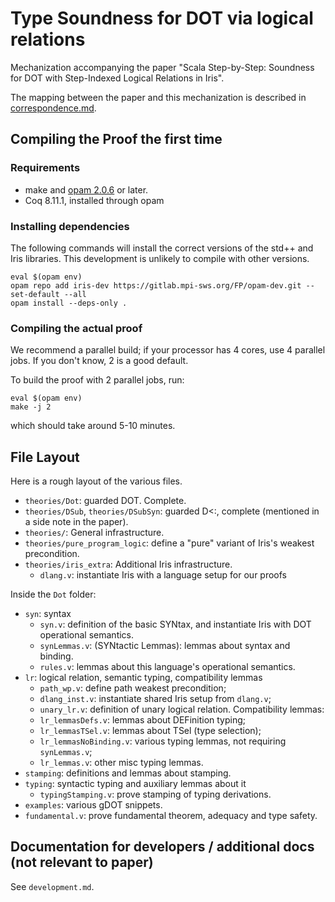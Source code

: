 # Type Soundness for DOT via logical relations

Mechanization accompanying the paper "Scala Step-by-Step: Soundness for
DOT with Step-Indexed Logical Relations in Iris".

The mapping between the paper and this mechanization is described in
[correspondence.md](correspondence.md).

## Compiling the Proof the first time
### Requirements
- make and [opam 2.0.6](https://opam.ocaml.org/doc/Install.html) or later.
- Coq 8.11.1, installed through opam

### Installing dependencies

The following commands will install the correct versions of the std++ and Iris libraries.
This development is unlikely to compile with other versions.
```shell
eval $(opam env)
opam repo add iris-dev https://gitlab.mpi-sws.org/FP/opam-dev.git --set-default --all
opam install --deps-only .
```

### Compiling the actual proof

We recommend a parallel build; if your processor has 4 cores, use 4 parallel jobs.
If you don't know, 2 is a good default.

To build the proof with 2 parallel jobs, run:

```shell
eval $(opam env)
make -j 2
```

which should take around 5-10 minutes.

## File Layout

Here is a rough layout of the various files.

* `theories/Dot`: guarded DOT. Complete.
* `theories/DSub`, `theories/DSubSyn`: guarded D<:, complete (mentioned in a
  side note in the paper).
* `theories/`: General infrastructure.
* `theories/pure_program_logic`: define a "pure" variant of Iris's weakest
  precondition.
* `theories/iris_extra`: Additional Iris infrastructure.
  - `dlang.v`: instantiate Iris with a language setup for our proofs

Inside the `Dot` folder:
* `syn`: syntax
  - `syn.v`: definition of the basic SYNtax, and instantiate Iris with DOT
    operational semantics.
  - `synLemmas.v`: (SYNtactic Lemmas): lemmas about syntax and binding.
  - `rules.v`: lemmas about this language's operational semantics.
* `lr`: logical relation, semantic typing, compatibility lemmas
  - `path_wp.v`: define path weakest precondition;
  - `dlang_inst.v`: instantiate shared Iris setup from `dlang.v`;
  - `unary_lr.v`: definition of unary logical relation.
  Compatibility lemmas:
  - `lr_lemmasDefs.v`: lemmas about DEFinition typing;
  - `lr_lemmasTSel.v`: lemmas about TSel (type selection);
  - `lr_lemmasNoBinding.v`: various typing lemmas, not requiring `synLemmas.v`;
  - `lr_lemmas.v`: other misc typing lemmas.
* `stamping`: definitions and lemmas about stamping.
* `typing`: syntactic typing and auxiliary lemmas about it
  - `typingStamping.v`: prove stamping of typing derivations.
* `examples`: various gDOT snippets.
* `fundamental.v`: prove fundamental theorem, adequacy and type safety.

## Documentation for developers / additional docs (not relevant to paper)

See `development.md`.
